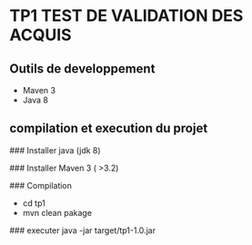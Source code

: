 TP1 TEST DE VALIDATION DES ACQUIS
=================

Outils de developpement
-----------------
 * Maven 3
 * Java 8

compilation et execution du projet
-----------------

### Installer java (jdk 8)

### Installer Maven 3 ( >3.2)

### Compilation
* cd tp1
* mvn clean pakage

### executer
 java -jar target/tp1-1.0.jar

